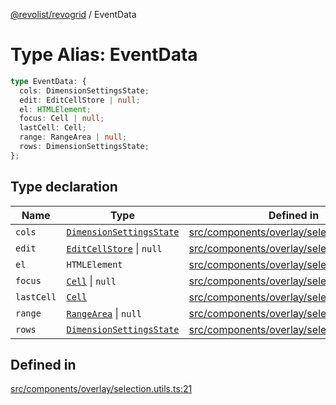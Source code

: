 [@revolist/revogrid](README.md) / EventData

# Type Alias: EventData

```ts
type EventData: {
  cols: DimensionSettingsState;
  edit: EditCellStore | null;
  el: HTMLElement;
  focus: Cell | null;
  lastCell: Cell;
  range: RangeArea | null;
  rows: DimensionSettingsState;
};
```

## Type declaration

| Name | Type | Defined in |
| ------ | ------ | ------ |
| `cols` | [`DimensionSettingsState`](Interface.DimensionSettingsState.md) | [src/components/overlay/selection.utils.ts:24](https://github.com/revolist/revogrid/blob/33fdf87718e4421a1302a23338379f45f99055c0/src/components/overlay/selection.utils.ts#L24) |
| `edit` | [`EditCellStore`](Interface.EditCellStore.md) \| `null` | [src/components/overlay/selection.utils.ts:28](https://github.com/revolist/revogrid/blob/33fdf87718e4421a1302a23338379f45f99055c0/src/components/overlay/selection.utils.ts#L28) |
| `el` | `HTMLElement` | [src/components/overlay/selection.utils.ts:22](https://github.com/revolist/revogrid/blob/33fdf87718e4421a1302a23338379f45f99055c0/src/components/overlay/selection.utils.ts#L22) |
| `focus` | [`Cell`](Interface.Cell.md) \| `null` | [src/components/overlay/selection.utils.ts:26](https://github.com/revolist/revogrid/blob/33fdf87718e4421a1302a23338379f45f99055c0/src/components/overlay/selection.utils.ts#L26) |
| `lastCell` | [`Cell`](Interface.Cell.md) | [src/components/overlay/selection.utils.ts:25](https://github.com/revolist/revogrid/blob/33fdf87718e4421a1302a23338379f45f99055c0/src/components/overlay/selection.utils.ts#L25) |
| `range` | [`RangeArea`](TypeAlias.RangeArea.md) \| `null` | [src/components/overlay/selection.utils.ts:27](https://github.com/revolist/revogrid/blob/33fdf87718e4421a1302a23338379f45f99055c0/src/components/overlay/selection.utils.ts#L27) |
| `rows` | [`DimensionSettingsState`](Interface.DimensionSettingsState.md) | [src/components/overlay/selection.utils.ts:23](https://github.com/revolist/revogrid/blob/33fdf87718e4421a1302a23338379f45f99055c0/src/components/overlay/selection.utils.ts#L23) |

## Defined in

[src/components/overlay/selection.utils.ts:21](https://github.com/revolist/revogrid/blob/33fdf87718e4421a1302a23338379f45f99055c0/src/components/overlay/selection.utils.ts#L21)
